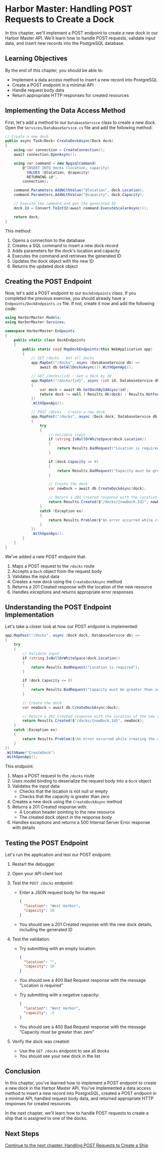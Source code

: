 # Harbor Master: Handling POST Requests to Create a Dock

In this chapter, we'll implement a POST endpoint to create a new dock in our Harbor Master API. We'll learn how to handle POST requests, validate input data, and insert new records into the PostgreSQL database.

## Learning Objectives

By the end of this chapter, you should be able to:
- Implement a data access method to insert a new record into PostgreSQL
- Create a POST endpoint in a minimal API
- Handle request body data
- Return appropriate HTTP responses for created resources

## Implementing the Data Access Method

First, let's add a method to our `DatabaseService` class to create a new dock. Open the `Services/DatabaseService.cs` file and add the following method:

```csharp
// Create a new dock
public async Task<Dock> CreateDockAsync(Dock dock)
{
    using var connection = CreateConnection();
    await connection.OpenAsync();

    using var command = new NpgsqlCommand(
        @"INSERT INTO docks (location, capacity)
          VALUES (@location, @capacity)
          RETURNING id",
        connection);

    command.Parameters.AddWithValue("@location", dock.Location);
    command.Parameters.AddWithValue("@capacity", dock.Capacity);

    // Execute the command and get the generated ID
    dock.Id = Convert.ToInt32(await command.ExecuteScalarAsync());

    return dock;
}
```

This method:
1. Opens a connection to the database
2. Creates a SQL command to insert a new dock record
3. Adds parameters for the dock's location and capacity
4. Executes the command and retrieves the generated ID
5. Updates the dock object with the new ID
6. Returns the updated dock object

## Creating the POST Endpoint

Now, let's add a POST endpoint to our `DockEndpoints` class. If you completed the previous exercise, you should already have a `Endpoints/DockEndpoints.cs` file. If not, create it now and add the following code:

```csharp
using HarborMaster.Models;
using HarborMaster.Services;

namespace HarborMaster.Endpoints
{
    public static class DockEndpoints
    {
        public static void MapDockEndpoints(this WebApplication app)
        {
            // GET /docks - Get all docks
            app.MapGet("/docks", async (DatabaseService db) =>
                await db.GetAllDocksAsync()).WithOpenApi();

            // GET /docks/{id} - Get a dock by ID
            app.MapGet("/docks/{id}", async (int id, DatabaseService db) =>
            {
                var dock = await db.GetDockByIdAsync(id);
                return dock != null ? Results.Ok(dock) : Results.NotFound();
            })
            .WithOpenApi();

            // POST /docks - Create a new dock
            app.MapPost("/docks", async (Dock dock, DatabaseService db) =>
            {
                try
                {
                    // Validate input
                    if (string.IsNullOrWhiteSpace(dock.Location))
                    {
                        return Results.BadRequest("Location is required");
                    }

                    if (dock.Capacity <= 0)
                    {
                        return Results.BadRequest("Capacity must be greater than zero");
                    }

                    // Create the dock
                    var newDock = await db.CreateDockAsync(dock);

                    // Return a 201 Created response with the location of the new resource
                    return Results.Created($"/docks/{newDock.Id}", newDock);
                }
                catch (Exception ex)
                {
                    return Results.Problem($"An error occurred while creating the dock: {ex.Message}");
                }
            })
            .WithOpenApi();
        }
    }
}
```

We've added a new POST endpoint that:
1. Maps a POST request to the `/docks` route
2. Accepts a `Dock` object from the request body
3. Validates the input data
4. Creates a new dock using the `CreateDockAsync` method
5. Returns a 201 Created response with the location of the new resource
6. Handles exceptions and returns appropriate error responses

## Understanding the POST Endpoint Implementation

Let's take a closer look at how our POST endpoint is implemented:

```csharp
app.MapPost("/docks", async (Dock dock, DatabaseService db) =>
{
    try
    {
        // Validate input
        if (string.IsNullOrWhiteSpace(dock.Location))
        {
            return Results.BadRequest("Location is required");
        }

        if (dock.Capacity <= 0)
        {
            return Results.BadRequest("Capacity must be greater than zero");
        }

        // Create the dock
        var newDock = await db.CreateDockAsync(dock);

        // Return a 201 Created response with the location of the new resource
        return Results.Created($"/docks/{newDock.Id}", newDock);
    }
    catch (Exception ex)
    {
        return Results.Problem($"An error occurred while creating the dock: {ex.Message}");
    }
})
.WithName("CreateDock")
.WithOpenApi();
```

This endpoint:
1. Maps a POST request to the `/docks` route
2. Uses model binding to deserialize the request body into a `Dock` object
3. Validates the input data:
   - Checks that the location is not null or empty
   - Checks that the capacity is greater than zero
4. Creates a new dock using the `CreateDockAsync` method
5. Returns a 201 Created response with:
   - A Location header pointing to the new resource
   - The created dock object in the response body
6. Handles exceptions and returns a 500 Internal Server Error response with details

## Testing the POST Endpoint

Let's run the application and test our POST endpoint:

1. Restart the debugger

2. Open your API client tool

3. Test the `POST /docks` endpoint:
   - Enter a JSON request body for the request
     ```json
     {
       "location": "West Harbor",
       "capacity": 10
     }
     ```
   - You should see a 201 Created response with the new dock details, including the generated ID

4. Test the validation:
   - Try submitting with an empty location:
     ```json
     {
       "location": "",
       "capacity": 10
     }
     ```
   - You should see a 400 Bad Request response with the message "Location is required"

   - Try submitting with a negative capacity:
     ```json
     {
       "location": "West Harbor",
       "capacity": -5
     }
     ```
   - You should see a 400 Bad Request response with the message "Capacity must be greater than zero"

5. Verify the dock was created:
   - Use the `GET /docks` endpoint to see all docks
   - You should see your new dock in the list

## Conclusion

In this chapter, you've learned how to implement a POST endpoint to create a new dock in the Harbor Master API. You've implemented a data access method to insert a new record into PostgreSQL, created a POST endpoint in a minimal API, handled request body data, and returned appropriate HTTP responses for created resources.

In the next chapter, we'll learn how to handle POST requests to create a ship that is assigned to one of the docks.

## Next Steps

[Continue to the next chapter: Handling POST Requests to Create a Ship](./harbor-master-post-ships.md)